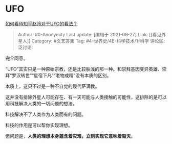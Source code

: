 # UFO
[如何看待知乎赵泠对于UFO的看法？](https://www.zhihu.com/question/467884015/answer/1964289852)

> Author: #0-Anonymity
> Last update: [编辑于 2021-06-27]
> Link: [[看见外星人]]
> Category: #文艺答集
> Tag: #4-世界史/4E-科学技术/1-科学
> 评论区:
> 泛讨论:

完全同意。

“UFO”其实只是一种原始宗教，还是比较肤浅的那一种。和崇拜基因变异英雄、崇拜“罗汉转世”“星宿下凡”“老物成精”没有本质的区别。

本质上，这只不过是一种不自觉的现代萨满教。

这并没有排除外星人可能存在、有一天可能与人类接触的可能性，这排除的是可以用科技解决人类的一切问题的想法。

科技解决不了人类作为人类而有的问题。

科技的作用是可以帮你实现理想。

但问题是，**人类的理想本身蕴含着灾难，立刻实现它意味着毁灭**。
